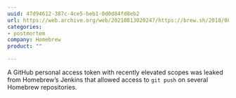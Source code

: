 ```yaml
---
uuid: 47d94612-387c-4ce5-beb1-0d0d84fd8eb2
url: https://web.archive.org/web/20210813020247/https://brew.sh/2018/08/05/security-incident-disclosure/
categories:
- postmortem
company: Homebrew
product: ""

---
```


A GitHub personal access token with recently elevated scopes was leaked from Homebrew’s Jenkins that allowed access to `git push` on several Homebrew repositories.

